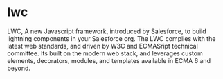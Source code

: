 # lwc
LWC, A new Javascript framework, introduced by Salesforce, to build lightning components in your Salesforce org. The LWC complies with the latest web standards, and driven by W3C and ECMASript technical committee. Its built on the modern web stack, and leverages custom elements, decorators, modules, and templates available in ECMA 6 and beyond.
